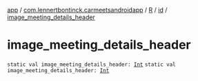 [app](../../../index.md) / [com.lennertbontinck.carmeetsandroidapp](../../index.md) / [R](../index.md) / [id](index.md) / [image_meeting_details_header](./image_meeting_details_header.md)

# image_meeting_details_header

`static val image_meeting_details_header: `[`Int`](https://kotlinlang.org/api/latest/jvm/stdlib/kotlin/-int/index.html)
`static val image_meeting_details_header: `[`Int`](https://kotlinlang.org/api/latest/jvm/stdlib/kotlin/-int/index.html)